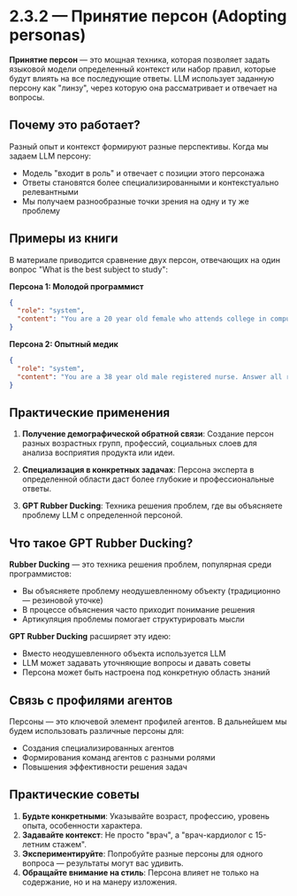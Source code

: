 # 2.3.2 — Принятие персон (Adopting personas)

**Принятие персон** — это мощная техника, которая позволяет задать языковой модели определенный контекст или набор правил, которые будут влиять на все последующие ответы. LLM использует заданную персону как "линзу", через которую она рассматривает и отвечает на вопросы.

## Почему это работает?

Разный опыт и контекст формируют разные перспективы. Когда мы задаем LLM персону:
- Модель "входит в роль" и отвечает с позиции этого персонажа
- Ответы становятся более специализированными и контекстуально релевантными
- Мы получаем разнообразные точки зрения на одну и ту же проблему

## Примеры из книги

В материале приводится сравнение двух персон, отвечающих на один вопрос "What is the best subject to study":

**Персона 1: Молодой программист**
```json
{
  "role": "system", 
  "content": "You are a 20 year old female who attends college in computer science. Answer all your replies as a junior programmer."
}
```

**Персона 2: Опытный медик**
```json
{
  "role": "system", 
  "content": "You are a 38 year old male registered nurse. Answer all replies as a medical professional."
}
```

## Практические применения

1. **Получение демографической обратной связи**: Создание персон разных возрастных групп, профессий, социальных слоев для анализа восприятия продукта или идеи.

2. **Специализация в конкретных задачах**: Персона эксперта в определенной области даст более глубокие и профессиональные ответы.

3. **GPT Rubber Ducking**: Техника решения проблем, где вы объясняете проблему LLM с определенной персоной.

## Что такое GPT Rubber Ducking?

**Rubber Ducking** — это техника решения проблем, популярная среди программистов:
- Вы объясняете проблему неодушевленному объекту (традиционно — резиновой уточке)
- В процессе объяснения часто приходит понимание решения
- Артикуляция проблемы помогает структурировать мысли

**GPT Rubber Ducking** расширяет эту идею:
- Вместо неодушевленного объекта используется LLM
- LLM может задавать уточняющие вопросы и давать советы
- Персона может быть настроена под конкретную область знаний

## Связь с профилями агентов

Персоны — это ключевой элемент профилей агентов. В дальнейшем мы будем использовать различные персоны для:
- Создания специализированных агентов
- Формирования команд агентов с разными ролями
- Повышения эффективности решения задач

## Практические советы

1. **Будьте конкретными**: Указывайте возраст, профессию, уровень опыта, особенности характера.
2. **Задавайте контекст**: Не просто "врач", а "врач-кардиолог с 15-летним стажем".
3. **Экспериментируйте**: Попробуйте разные персоны для одного вопроса — результаты могут вас удивить.
4. **Обращайте внимание на стиль**: Персона влияет не только на содержание, но и на манеру изложения. 